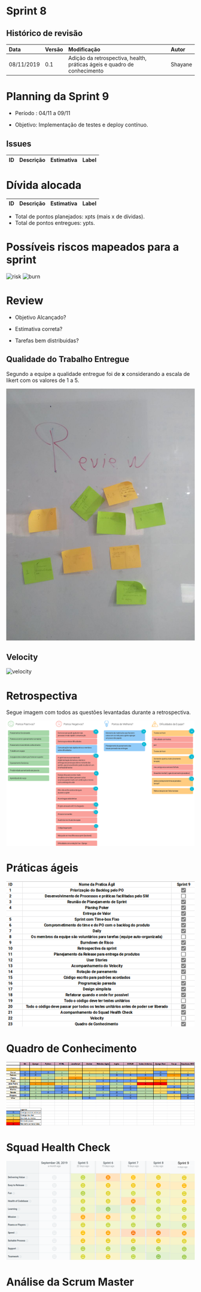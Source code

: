 # Sprint 8

## Histórico de revisão
| Data   | Versão | Modificação  | Autor  |
| :- | :- | :- | :- |
| 08/11/2019 | 0.1 | Adição da retrospectiva, health, práticas ágeis e quadro de conhecimento  |  Shayane |

# Planning da Sprint 9

- Período : 04/11 a 09/11

- Objetivo: Implementação de testes e deploy contínuo.

## Issues

| ID | Descrição | Estimativa | Label |
| ---|-----------|------------|-------|

# Dívida alocada

ID | Descrição | Estimativa | Label|
---|-----------|------------|-------|

 - Total de pontos planejados: xpts (mais x de dívidas).
 - Total de pontos entregues: ypts.

 # Possíveis riscos mapeados para a sprint

![risk](../img/gerenciamento/risks9)
![burn](../img/gerenciamento/burn9)

# Review

- Objetivo Alcançado? 

- Estimativa correta? 

- Tarefas bem distribuidas? 


## Qualidade do Trabalho Entregue

Segundo a equipe a qualidade entregue foi de **x** considerando a escala de likert com os valores de 1 a 5.

![review e qualidade](../img/gerenciamento/review9)

## Velocity

![velocity](../img/gerenciamento/velocity9)

# Retrospectiva

Segue imagem com todos as questões levantadas durante a retrospectiva.

![retrospectiva](../img/gerenciamento/retrospectiva9.png)

# Práticas ágeis 

![prática-agil](../img/gerenciamento/agil9.png)

# Quadro de Conhecimento

![quadro](../img/gerenciamento/conhecimento9.png)

# Squad Health Check

![health](../img/gerenciamento/health9.png)

# Análise da Scrum Master

